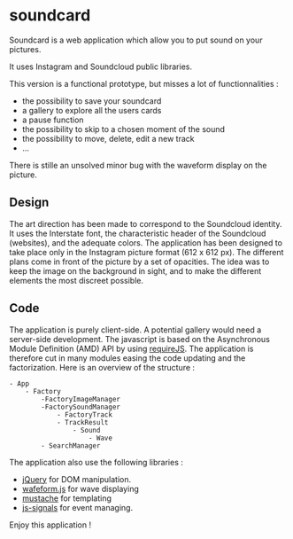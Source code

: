 soundcard
=========

Soundcard is a web application which allow you to put sound on your pictures.

It uses Instagram and Soundcloud public libraries.

This version is a functional prototype, but misses a lot of functionnalities :
- the possibility to save your soundcard
- a gallery to explore all the users cards
- a pause function
- the possibility to skip to a chosen moment of the sound
- the possibility to move, delete, edit a new track
- ...

There is stille an unsolved minor bug with the waveform display on the picture.

Design
------

The art direction has been made to correspond to the Soundcloud identity. It uses the Interstate font, the characteristic header of the Soundcloud (websites), and the adequate colors.
The application has been designed to take place only in the Instagram picture format (612 x 612 px).
The different plans come in front of the picture by a set of opacities. The idea was to keep the image on the background in sight, and to make the different elements the most discreet possible.

Code
----

The application is purely client-side. A potential gallery would need a server-side development.
The javascript is based on the Asynchronous Module Definition (AMD) API by using [requireJS](http://requirejs.org/). The application is therefore cut in many modules easing the code updating and the factorization. 
Here is an overview of the structure :
```
- App
	- Factory
		-FactoryImageManager
		-FactorySoundManager
			- FactoryTrack
			- TrackResult
				- Sound
					- Wave
		- SearchManager
```
The application also use the following libraries :
- [jQuery](http://jquery.com/) for DOM manipulation.
- [wafeform.js](http://waveformjs.org/) for wave displaying
- [mustache](http://mustache.github.io/) for templating
- [js-signals](http://millermedeiros.github.io/js-signals/) for event managing.



Enjoy this application !